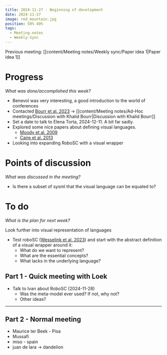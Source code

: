 ```yaml
---
title: 2024-11-27 - Beginning of development
date: 2024-11-27
image: red_mountain.jpg
position: 50% 40%
tags:
  - Meeting-notes
  - Weekly-Sync
---
```


Previous meeting: [[content/Meeting notes/Weekly sync/Paper idea 1|Paper idea 1]]

# Progress

_What was done/accomplished this week?_

- Benevol was very interesting, a good introduction to the world of conferences
- Contacted [Bourr  et al. 2023](https://pubblicazioni.unicam.it/handle/11581/484448) -> [[content/Meeting notes/Ad-Hoc meetings/Discussion with Khalid Bourr|Discussion with Khalid Bourr]]
- Set a date to talk to Elena Torta, 2024-12-11. A bit far sadly.
- Explored some nice papers about defining visual languages.
	- [Moody  et al. 2009](https://ieeexplore.ieee.org/document/5353439/?arnumber=5353439)
	- [Caire  et al. 2013](https://ieeexplore.ieee.org/abstract/document/6636711?casa_token=sDFPDsWXT4kAAAAA:b5aebd-sefXhBfFRDfJtuT5oGMvVRbKa-w8Ap7PZRL2S-oX2wsG11JGo4Q1RHWKDJQnuqpQ)
- Looking into expanding RoboSC with a visual wrapper

# Points of discussion

_What was discussed in the meeting?_

- Is there a subset of sysml that the visual language can be equated to?

# To do

_What is the plan for next week?_

Look further into visual representation of languages

- Test roboSC ([Wesselink  et al. 2023](https://ieeexplore.ieee.org/document/10161436/?arnumber=10161436&tag=1)) and start with the abstract definition of a visual wrapper around it:
	- What do we want to represent? 
	- What are the essential concepts? 
	- What lacks in the underlying language?
## Part 1 - Quick meeting with Loek

- Talk to Ivan about RoboSC (2024-11-28)
	- Was the meta-model ever used? If not, why not?
	- Other ideas?
---
## Part 2 - Normal meeting

- Maurice ter Beek - Pisa 
- Mussafi
- miso - spain
- juan de lara -> dandelion
